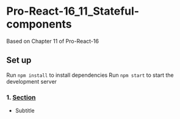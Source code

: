# Pro-React-16_11_Stateful-components

Based on Chapter 11 of Pro-React-16

## Set up 

Run `npm install` to install dependencies
Run `npm start` to start the development server

### 1. [Section](link/to/branch)

- Subtitle

